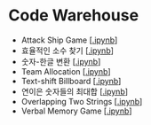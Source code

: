 # Code Warehouse

* Attack Ship Game [[.ipynb](https://nbviewer.jupyter.org/github/gritmind/review/blob/master/etc/code_warehouse/codes/attack_ship_game.ipynb)]
* 효율적인 소수 찾기 [[.ipynb](https://nbviewer.jupyter.org/github/gritmind/review/blob/master/etc/code_warehouse/codes/prime_calc.ipynb)]
* 숫자-한글 변환 [[.ipynb](https://nbviewer.jupyter.org/github/gritmind/review-code/blob/master/etc/code_warehouse/codes/transf_num_korean.ipynb)]
* Team Allocation [[.ipynb](https://nbviewer.jupyter.org/github/gritmind/review-code/blob/master/etc/code_warehouse/codes/team_allocation.ipynb)]
* Text-shift Billboard [[.ipynb](https://nbviewer.jupyter.org/github/gritmind/review-code/blob/master/etc/code_warehouse/codes/text_shift_billboard.ipynb)]
* 연이은 숫자들의 최대합 [[.ipynb](https://nbviewer.jupyter.org/github/gritmind/review-code/blob/master/etc/code_warehouse/codes/consecutive_max_sum.ipynb)]
* Overlapping Two Strings [[.ipynb](https://nbviewer.jupyter.org/github/gritmind/review-code/blob/master/etc/code_warehouse/codes/overlapping_strings.ipynb)]
* Verbal Memory Game [[.ipynb](https://nbviewer.jupyter.org/github/gritmind/review-code/blob/master/etc/code_warehouse/codes/verbal_memory_game.ipynb)]

